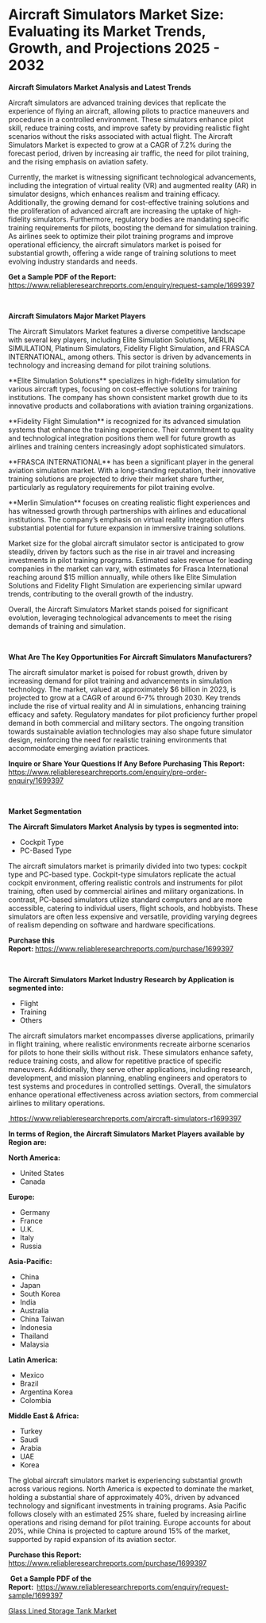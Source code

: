 <p><h1>Aircraft Simulators Market Size: Evaluating its Market Trends, Growth, and Projections 2025 - 2032</h1></p><p><strong>Aircraft Simulators Market Analysis and Latest Trends</strong></p>
<p><p>Aircraft simulators are advanced training devices that replicate the experience of flying an aircraft, allowing pilots to practice maneuvers and procedures in a controlled environment. These simulators enhance pilot skill, reduce training costs, and improve safety by providing realistic flight scenarios without the risks associated with actual flight. The Aircraft Simulators Market is expected to grow at a CAGR of 7.2% during the forecast period, driven by increasing air traffic, the need for pilot training, and the rising emphasis on aviation safety.</p><p>Currently, the market is witnessing significant technological advancements, including the integration of virtual reality (VR) and augmented reality (AR) in simulator designs, which enhances realism and training efficacy. Additionally, the growing demand for cost-effective training solutions and the proliferation of advanced aircraft are increasing the uptake of high-fidelity simulators. Furthermore, regulatory bodies are mandating specific training requirements for pilots, boosting the demand for simulation training. As airlines seek to optimize their pilot training programs and improve operational efficiency, the aircraft simulators market is poised for substantial growth, offering a wide range of training solutions to meet evolving industry standards and needs.</p></p>
<p><strong>Get a Sample PDF of the Report:&nbsp;</strong> <a href="https://www.reliableresearchreports.com/enquiry/request-sample/1699397?utm_campaign=3051&utm_medium=2&utm_source=Github&utm_content=ia&utm_term=08042025&utm_id=aircraft-simulators">https://www.reliableresearchreports.com/enquiry/request-sample/1699397</a></p>
<p>&nbsp;</p>
<p><strong>Aircraft Simulators Major Market Players</strong></p>
<p><p>The Aircraft Simulators Market features a diverse competitive landscape with several key players, including Elite Simulation Solutions, MERLIN SIMULATION, Platinum Simulators, Fidelity Flight Simulation, and FRASCA INTERNATIONAL, among others. This sector is driven by advancements in technology and increasing demand for pilot training solutions.</p><p>**Elite Simulation Solutions** specializes in high-fidelity simulation for various aircraft types, focusing on cost-effective solutions for training institutions. The company has shown consistent market growth due to its innovative products and collaborations with aviation training organizations.</p><p>**Fidelity Flight Simulation** is recognized for its advanced simulation systems that enhance the training experience. Their commitment to quality and technological integration positions them well for future growth as airlines and training centers increasingly adopt sophisticated simulators.</p><p>**FRASCA INTERNATIONAL** has been a significant player in the general aviation simulation market. With a long-standing reputation, their innovative training solutions are projected to drive their market share further, particularly as regulatory requirements for pilot training evolve.</p><p>**Merlin Simulation** focuses on creating realistic flight experiences and has witnessed growth through partnerships with airlines and educational institutions. The company’s emphasis on virtual reality integration offers substantial potential for future expansion in immersive training solutions.</p><p>Market size for the global aircraft simulator sector is anticipated to grow steadily, driven by factors such as the rise in air travel and increasing investments in pilot training programs. Estimated sales revenue for leading companies in the market can vary, with estimates for Frasca International reaching around $15 million annually, while others like Elite Simulation Solutions and Fidelity Flight Simulation are experiencing similar upward trends, contributing to the overall growth of the industry.</p><p>Overall, the Aircraft Simulators Market stands poised for significant evolution, leveraging technological advancements to meet the rising demands of training and simulation.</p></p>
<p>&nbsp;</p>
<p><strong>What Are The Key Opportunities For Aircraft Simulators Manufacturers?</strong></p>
<p><p>The aircraft simulator market is poised for robust growth, driven by increasing demand for pilot training and advancements in simulation technology. The market, valued at approximately $6 billion in 2023, is projected to grow at a CAGR of around 6-7% through 2030. Key trends include the rise of virtual reality and AI in simulations, enhancing training efficacy and safety. Regulatory mandates for pilot proficiency further propel demand in both commercial and military sectors. The ongoing transition towards sustainable aviation technologies may also shape future simulator design, reinforcing the need for realistic training environments that accommodate emerging aviation practices.</p></p>
<p><strong>Inquire or Share Your Questions If Any Before Purchasing This Report:</strong> <a href="https://www.reliableresearchreports.com/enquiry/pre-order-enquiry/1699397?utm_campaign=3051&utm_medium=2&utm_source=Github&utm_content=ia&utm_term=08042025&utm_id=aircraft-simulators">https://www.reliableresearchreports.com/enquiry/pre-order-enquiry/1699397</a></p>
<p>&nbsp;</p>
<p><strong>Market Segmentation</strong></p>
<p><strong>The Aircraft Simulators Market Analysis by types is segmented into:</strong></p>
<p><ul><li>Cockpit Type</li><li>PC-Based Type</li></ul></p>
<p><p>The aircraft simulators market is primarily divided into two types: cockpit type and PC-based type. Cockpit-type simulators replicate the actual cockpit environment, offering realistic controls and instruments for pilot training, often used by commercial airlines and military organizations. In contrast, PC-based simulators utilize standard computers and are more accessible, catering to individual users, flight schools, and hobbyists. These simulators are often less expensive and versatile, providing varying degrees of realism depending on software and hardware specifications.</p></p>
<p><strong>Purchase this Report:&nbsp;</strong><a href="https://www.reliableresearchreports.com/purchase/1699397?utm_campaign=3051&utm_medium=2&utm_source=Github&utm_content=ia&utm_term=08042025&utm_id=aircraft-simulators">https://www.reliableresearchreports.com/purchase/1699397</a></p>
<p>&nbsp;</p>
<p><strong>The Aircraft Simulators Market Industry Research by Application is segmented into:</strong></p>
<p><ul><li>Flight</li><li>Training</li><li>Others</li></ul></p>
<p><p>The aircraft simulators market encompasses diverse applications, primarily in flight training, where realistic environments recreate airborne scenarios for pilots to hone their skills without risk. These simulators enhance safety, reduce training costs, and allow for repetitive practice of specific maneuvers. Additionally, they serve other applications, including research, development, and mission planning, enabling engineers and operators to test systems and procedures in controlled settings. Overall, the simulators enhance operational effectiveness across aviation sectors, from commercial airlines to military operations.</p></p>
<p><a href="https://www.reliableresearchreports.com/aircraft-simulators-r1699397?utm_campaign=3051&utm_medium=2&utm_source=Github&utm_content=ia&utm_term=08042025&utm_id=aircraft-simulators">&nbsp;https://www.reliableresearchreports.com/aircraft-simulators-r1699397</a></p>
<p><strong>In terms of Region, the Aircraft Simulators Market Players available by Region are:</strong></p>
<p>
    <p> <strong> North America: </strong>
        <ul>
            <li>United States</li>
            <li>Canada</li>
        </ul>
        </p> 
    <p> <strong> Europe: </strong>
        <ul>
            <li>Germany</li>
            <li>France</li>
            <li>U.K.</li>
            <li>Italy</li>
            <li>Russia</li>
        </ul>
        </p> 
    <p> <strong> Asia-Pacific: </strong>
        <ul>
            <li>China</li>
            <li>Japan</li>
            <li>South Korea</li>
            <li>India</li>
            <li>Australia</li>
            <li>China Taiwan</li>
            <li>Indonesia</li>
            <li>Thailand</li>
            <li>Malaysia</li>
        </ul>
        </p> 
    <p> <strong> Latin America: </strong>
        <ul>
            <li>Mexico</li>
            <li>Brazil</li>
            <li>Argentina Korea</li>
            <li>Colombia</li>
        </ul>
        </p> 
    <p> <strong> Middle East & Africa: </strong>
        <ul>
            <li>Turkey</li>
            <li>Saudi</li>
            <li>Arabia</li>
            <li>UAE</li>
            <li>Korea</li>
        </ul>
    </p>
    </p>
<p><p>The global aircraft simulators market is experiencing substantial growth across various regions. North America is expected to dominate the market, holding a substantial share of approximately 40%, driven by advanced technology and significant investments in training programs. Asia Pacific follows closely with an estimated 25% share, fueled by increasing airline operations and rising demand for pilot training. Europe accounts for about 20%, while China is projected to capture around 15% of the market, supported by rapid expansion of its aviation sector.</p></p>
<p><strong>Purchase this Report: </strong><a href="https://www.reliableresearchreports.com/purchase/1699397?utm_campaign=3051&utm_medium=2&utm_source=Github&utm_content=ia&utm_term=08042025&utm_id=aircraft-simulators">https://www.reliableresearchreports.com/purchase/1699397</a></p>
<p>&nbsp;<strong>Get a Sample PDF of the Report:&nbsp;&nbsp;</strong><a href="https://www.reliableresearchreports.com/enquiry/request-sample/1699397?utm_campaign=3051&utm_medium=2&utm_source=Github&utm_content=ia&utm_term=08042025&utm_id=aircraft-simulators">https://www.reliableresearchreports.com/enquiry/request-sample/1699397</a></p>
<p><strong></strong></p>
<p><p><a href="https://github.com/haaszgettre6/Market-Research-Report-List-1/blob/main/glass-lined-storage-tank-market.md?utm_campaign=3051&utm_medium=2&utm_source=Github&utm_content=ia&utm_term=08042025&utm_id=aircraft-simulators">Glass Lined Storage Tank Market</a></p></p>